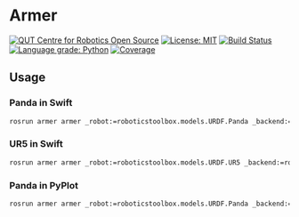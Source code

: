 # Armer
[![QUT Centre for Robotics Open Source](https://github.com/qcr/qcr.github.io/raw/master/misc/badge.svg)](https://qcr.github.io)
[![License: MIT](https://img.shields.io/badge/License-MIT-yellow.svg)](https://opensource.org/licenses/MIT)
[![Build Status](https://github.com/suddrey-qut/armer/workflows/Build/badge.svg?branch=master)](https://github.com/suddrey-qut/armer/actions?query=workflow%3ABuild)
[![Language grade: Python](https://img.shields.io/lgtm/grade/python/g/suddrey-qut/armer.svg?logo=lgtm&logoWidth=18)](https://lgtm.com/projects/g/suddrey-qut/armer/context:python)
[![Coverage](https://codecov.io/gh/suddrey-qut/armer/branch/master/graph/badge.svg)](https://codecov.io/gh/suddrey-qut/armer)


## Usage

### Panda in Swift
```sh
rosrun armer armer _robot:=roboticstoolbox.models.URDF.Panda _backend:=roboticstoolbox.backends.Swift
```

### UR5 in Swift
```sh
rosrun armer armer _robot:=roboticstoolbox.models.URDF.UR5 _backend:=roboticstoolbox.backends.Swift
```

### Panda in PyPlot
```sh
rosrun armer armer _robot:=roboticstoolbox.models.URDF.Panda _backend:=roboticstoolbox.backends.Swift
```
